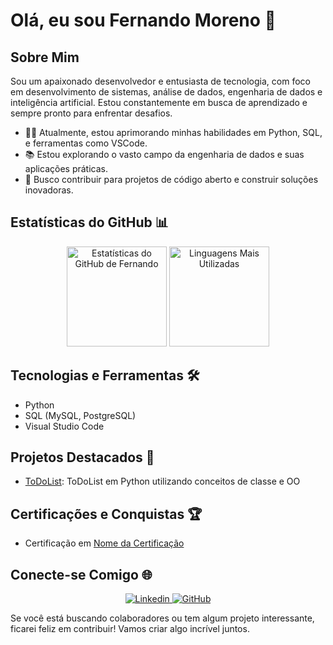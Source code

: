 # Olá, eu sou Fernando Moreno 👋

## Sobre Mim

Sou um apaixonado desenvolvedor e entusiasta de tecnologia, com foco em desenvolvimento de sistemas, análise de dados, engenharia de dados e inteligência artificial. Estou constantemente em busca de aprendizado e sempre pronto para enfrentar desafios.

- 👨‍💻 Atualmente, estou aprimorando minhas habilidades em Python, SQL, e ferramentas como VSCode.
- 📚 Estou explorando o vasto campo da engenharia de dados e suas aplicações práticas.
- 🚀 Busco contribuir para projetos de código aberto e construir soluções inovadoras.

## Estatísticas do GitHub 📊

<div align="center">
    <img src="https://github-readme-stats.vercel.app/api?username=F-moreno&show_icons=true&theme=dark" alt="Estatísticas do GitHub de Fernando" height="160">
    <img src="https://github-readme-stats.vercel.app/api/top-langs/?username=F-moreno&layout=compact&theme=dark" alt="Linguagens Mais Utilizadas" height="160">
</div>

## Tecnologias e Ferramentas 🛠️

- Python
- SQL (MySQL, PostgreSQL)
- Visual Studio Code

## Projetos Destacados 🌟

- [ToDoList](https://github.com/F-moreno/ToDoList): ToDoList em Python utilizando conceitos de classe e OO

<!-- - [Projeto 2](link_projeto_2): Descrição do projeto e contribuições.-->

## Certificações e Conquistas 🏆

- Certificação em [Nome da Certificação](link_certificacao)

## Conecte-se Comigo 🌐

<p align="center">
  <a href="https://www.linkedin.com/in/moreno-fernando">
    <img src="https://skillicons.dev/icons?i=linkedin" alt="Linkedin">
  </a>
  <a href="https://github.com/F-moreno">
    <img src="https://skillicons.dev/icons?i=github" alt="GitHub">
  </a>
</p>

Se você está buscando colaboradores ou tem algum projeto interessante, ficarei feliz em contribuir! Vamos criar algo incrível juntos.
